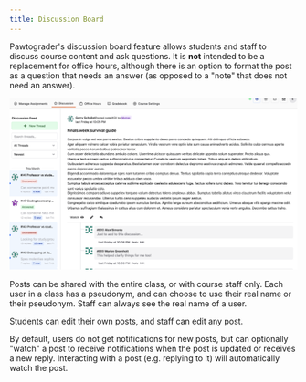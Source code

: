 ```yaml
---
title: Discussion Board
---
```


Pawtograder's discussion board feature allows students and staff to discuss course content and ask questions. It is **not** intended to be a replacement for office hours, although there is an option to format the post as a question that needs an answer (as opposed to a "note" that does not need an answer).

![Discussion board showing a post with replies](assets/discussion-1756053818522.png)

Posts can be shared with the entire class, or with course staff only. Each user in a class has a pseudonym, and can choose to use their real name or their pseudonym. Staff can always see the real name of a user.

Students can edit their own posts, and staff can edit any post.

By default, users do not get notifications for new posts, but can optionally "watch" a post to receive notifications when the post is updated or receives a new reply. Interacting with a post (e.g. replying to it) will automatically watch the post.